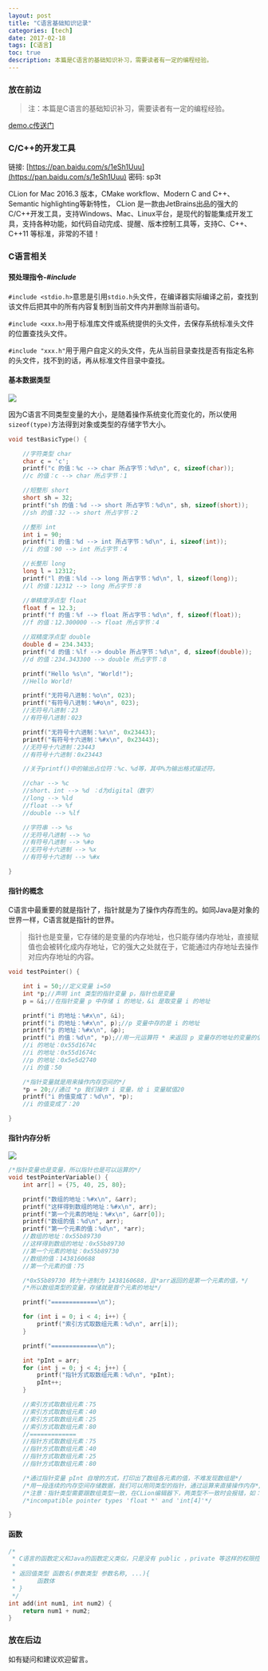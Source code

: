 ```yaml
---
layout: post
title: "C语言基础知识记录"
categories: [tech]
date: 2017-02-18
tags: [C语言]
toc: true
description: 本篇是C语言的基础知识补习，需要读者有一定的编程经验。
---
```


### 放在前边

> 注：本篇是C语言的基础知识补习，需要读者有一定的编程经验。

[demo.c传送门](https://github.com/drawf/demo.retrofit)

### C/C++的开发工具

链接: [https://pan.baidu.com/s/1eSh1Uuu](https://pan.baidu.com/s/1eSh1Uuu) 密码: sp3t

CLion for Mac 2016.3 版本，CMake workflow、Modern C and C++、Semantic highlighting等新特性，
CLion 是一款由JetBrains出品的强大的C/C++开发工具，支持Windows、Mac、Linux平台，是现代的智能集成开发工具，支持各种功能，如代码自动完成、提醒、版本控制工具等，支持C、C++、 C++11 等标准，非常的不错！

### C语言相关

#### 预处理指令-*#include*

`#include <stdio.h>`意思是引用`stdio.h`头文件，在编译器实际编译之前，查找到该文件后把其中的所有内容复制到当前文件内并删除当前语句。

`#include <xxx.h>`用于标准库文件或系统提供的头文件，去保存系统标准头文件的位置查找头文件。

`#include "xxx.h"`用于用户自定义的头文件，先从当前目录查找是否有指定名称的头文件，找不到的话，再从标准文件目录中查找。

#### 基本数据类型

![](http://7sbl4z.com1.z0.glb.clouddn.com/blog/master/images/c_basic_type.jpg?imageMogr2/thumbnail/550x)

因为C语言不同类型变量的大小，是随着操作系统变化而变化的，所以使用 `sizeof(type)`方法得到对象或类型的存储字节大小。

```C
void testBasicType() {

    //字符类型 char
    char c = 'c';
    printf("c 的值：%c --> char 所占字节：%d\n", c, sizeof(char));
    //c 的值：c --> char 所占字节：1

    //短整形 short
    short sh = 32;
    printf("sh 的值：%d --> short 所占字节：%d\n", sh, sizeof(short));
    //sh 的值：32 --> short 所占字节：2

    //整形 int
    int i = 90;
    printf("i 的值：%d --> int 所占字节：%d\n", i, sizeof(int));
    //i 的值：90 --> int 所占字节：4

    //长整形 long
    long l = 12312;
    printf("l 的值：%ld --> long 所占字节：%d\n", l, sizeof(long));
    //l 的值：12312 --> long 所占字节：8

    //单精度浮点型 float
    float f = 12.3;
    printf("f 的值：%f --> float 所占字节：%d\n", f, sizeof(float));
    //f 的值：12.300000 --> float 所占字节：4

    //双精度浮点型 double
    double d = 234.3433;
    printf("d 的值：%lf --> double 所占字节：%d\n", d, sizeof(double));
    //d 的值：234.343300 --> double 所占字节：8

    printf("Hello %s\n", "World!");
    //Hello World!

    printf("无符号八进制：%o\n", 023);
    printf("有符号八进制：%#o\n", 023);
    //无符号八进制：23
    //有符号八进制：023

    printf("无符号十六进制：%x\n", 0x23443);
    printf("有符号十六进制：%#x\n", 0x23443);
    //无符号十六进制：23443
    //有符号十六进制：0x23443

    //关于printf()中的输出占位符：%c、%d等，其中%为输出格式描述符。

    //char --> %c
    //short、int --> %d ：d为digital（数字）
    //long --> %ld
    //float --> %f
    //double --> %lf

    //字符串 --> %s
    //无符号八进制 --> %o
    //有符号八进制 --> %#o
    //无符号十六进制 --> %x
    //有符号十六进制 --> %#x

}
```

#### 指针的概念

C语言中最重要的就是指针了，指针就是为了操作内存而生的。如同Java是对象的世界一样，C语言就是指针的世界。

> 指针也是变量，它存储的是变量的内存地址，也只能存储内存地址，直接赋值也会被转化成内存地址，它的强大之处就在于，它能通过内存地址去操作对应内存地址的内容。

```C
void testPointer() {

    int i = 50;//定义变量 i=50
    int *p;//声明 int 类型的指针变量 p，指针也是变量
    p = &i;//在指针变量 p 中存储 i 的地址，&i 是取变量 i 的地址

    printf("i 的地址：%#x\n", &i);
    printf("i 的地址：%#x\n", p);//p 变量中存的是 i 的地址
    printf("p 的地址：%#x\n", &p);
    printf("i 的值：%d\n", *p);//用一元运算符 * 来返回 p 变量存的地址的变量的值，即 i 的值
    //i 的地址：0x55d1674c
    //i 的地址：0x55d1674c
    //p 的地址：0x5e5d2740
    //i 的值：50

    /*指针变量就是用来操作内存空间的*/
    *p = 20;//通过 *p 我们操作 i 变量，给 i 变量赋值20
    printf("i 的值变成了：%d\n", *p);
    //i 的值变成了：20

}
```

#### 指针内存分析

![](http://7sbl4z.com1.z0.glb.clouddn.com/blog/master/images/c_pointer_memory.png)

```C
/*指针变量也是变量，所以指针也是可以运算的*/
void testPointerVariable() {
    int arr[] = {75, 40, 25, 80};

    printf("数组的地址：%#x\n", &arr);
    printf("这样得到数组的地址：%#x\n", arr);
    printf("第一个元素的地址：%#x\n", &arr[0]);
    printf("数组的值：%d\n", arr);
    printf("第一个元素的值：%d\n", *arr);
    //数组的地址：0x55b89730
    //这样得到数组的地址：0x55b89730
    //第一个元素的地址：0x55b89730
    //数组的值：1438160688
    //第一个元素的值：75

    /*0x55b89730 转为十进制为 1438160688，且*arr返回的是第一个元素的值，*/
    /*所以数组类型的变量，存储就是首个元素的地址*/

    printf("=============\n");

    for (int i = 0; i < 4; i++) {
        printf("索引方式取数组元素：%d\n", arr[i]);
    }

    printf("=============\n");

    int *pInt = arr;
    for (int j = 0; j < 4; j++) {
        printf("指针方式取数组元素：%d\n", *pInt);
        pInt++;
    }

    //索引方式取数组元素：75
    //索引方式取数组元素：40
    //索引方式取数组元素：25
    //索引方式取数组元素：80
    //=============
    //指针方式取数组元素：75
    //指针方式取数组元素：40
    //指针方式取数组元素：25
    //指针方式取数组元素：80

    /*通过指针变量 pInt 自增的方式，打印出了数组各元素的值，不难发现数组是*/
    /*用一段连续的内存空间存储数据，我们可以用同类型的指针，通过运算来直接操作内存*/
    /*注意：指针类型需要跟数组类型一致，在CLion编辑器下，两类型不一致时会报错，如：*/
    /*incompatible pointer types 'float *' and 'int[4]'*/

}
```

#### 函数

```C
/*
 * C语言的函数定义和Java的函数定义类似，只是没有 public ，private 等这样的权限控制
 *
 * 返回值类型 函数名(参数类型 参数名称, ...){
 *      函数体
 * }
 */
int add(int num1, int num2) {
    return num1 + num2;
}
```

### 放在后边
如有疑问和建议欢迎留言。